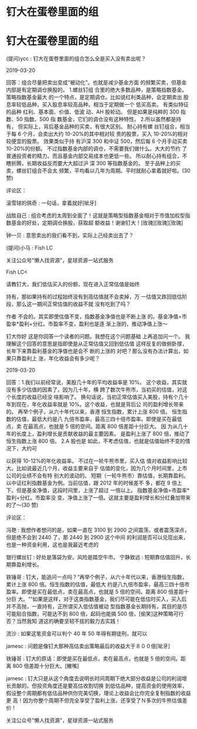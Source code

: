 # 钉大在蛋卷里面的组

# 钉大在蛋卷里面的组

(提问)ycc : 钉大在蛋卷里面的组合怎么全是买入没有卖出呢？

2019-03-20

回答：组合尽量把卖出变成“被动化”。也就是减少基金方面 的频繁买卖，但基金内部是有定期调仓换股的。 1.螺丝钉组 合里的绝大多数品种，是策略指数基金。 策略指数基金最大 的一个特点，是定期调仓。比如说红利类品种，会定期卖出 股息率较低品种，买入股息率较高品种。相当于定期做一个 低买高卖。 有类似特征的品种 红利、基本面、价值、低波 动、AH 股轮动。 但是如果是纯粹的 300 指数、50 指数、500 指 数基金，它们的调仓没有这种特性。 2.所以虽然都是持有， 但实际上，背后基金品种的买卖，有很大区别。 耐心持有螺 丝钉组合，相当于每 6 个月，会卖出大约 10-20%的其中相对较 贵的股票，买入 10-20%的相对较便宜的股票。 效果类似于持 有沪深 300 和中证 500，然后每 6 个月手动买卖 10-20%的份额。 不过指数基金内部的调仓，不需要我们做什么。大大的节约 了普通投资者的精力。而且基金内部交易成本也更低一些。 所以耐心持有组合，不瞎折腾，长期收益反而要大大超过沪 深 300 等指数基金的。 至于品种上的买卖，螺丝钉组合不会太 频繁，平均看以几年为周期。平时就耐心拿着就好啦。(30 赞)

评论区：

滚雪球的佩奇 : 一句话，拿着就好[呲牙]

战胜自己 : 组合考虑的太周到全面了！这就是策略型指数基金相对于市值加权型指数基金的好处，定期调仓换股，获取超 额收益！谢谢钉大！[玫瑰][玫瑰][玫瑰]

钟一贝 : 意思卖出的我们看不到，实际上己经卖出去了？

(提问)小马 : Fish LC

关注公众号"懒人找资源"，星球资源一站式服务

Fish LC<

请教钉大，我们低估买入的份额，现在进入正常估值是始终

持有，那如果持有的过程始终没有到高估值就不会卖掉，万 一估值又跌回低估阶段，那么这一期间正常估值的收益不就 没有吃到了吗？

作者 不会的。其实即使估值不变，指数基金净值也是不断上涨 的。基金净值=市盈率*盈利+分红。市盈率不变，盈利也是逐 渐上涨的，推动净值上涨～

钉大你好 这是你回答一个读者的问题。我想在这个问题基础 上再追加问一个。 我理解这个回答的意思是指即使是从正常估值又回到低估值 这样反复的做俯卧撑，长年下来靠盈利基金的净值也是会不 断的上涨的 对吧？那么没有办法计算出，如果只靠盈利上 涨，年化收益会有多少呢？

2019-03-20

回答：1.我们以前经常说，美股几十年的平均收益率是 10%。 这个收益，其实就没有多少估值的因素了。因为几十年，横 跨了数次牛熊市，当初买的估值，对这个长度的收益已经没 啥影响了。 换句话说，当初正常估值买入美股，持有个几十 年到现在，年化收益率就是 10%。这个收益，也就是背后公 司的盈利增长带来的。 再举个例子，从六十年代以来，香港 恒生指数，累计上涨 800 倍。 恒生指数的估值，最低大约是八 九倍市盈率，最高三四十倍市盈率。即使是买在最低点，卖 在最高点，也就是 5 倍的空间。距离 800 倍差距十分巨大。 因 为从几十年的长度上，盈利增长是贡献收益的最主要因素。 是盈利上涨了 800 倍，推动了恒生指数上涨 800 倍。 2.A 股也是 如此，不考虑估值，也就是估值始终不变的情况下，大约可

以获得 10-12%的年化收益率。 不过在一轮牛熊市里，买入估 值对收益影响比较大。比如说最近几个月，收益主要来自于 估值的变化，因为几个月时间里，上市公司的业绩不会有特 别大的波动的。 短期（一轮牛熊市）靠估值，长期靠盈利。 以中证红利指数基金为例。当前估值，跟 2012 年的时候差不 多，都在 9 倍上下。但是基金净值，这段时间里，上涨了超过 一倍以上。 指数基金净值=市盈率*盈利+分红。市盈率没 变。净值上涨了一倍。这就主要是盈利增长和分红叠加带来 的了～(30 赞)

评论区：

冯艳 : 我想作者想问的是，如果一直在 3100 到 2900 之间震荡，或者震荡深点，但是绝不会到 2440 了，那 2440 到 2900 这个中间 的利润是否可以兑现出来，也是一种资金利用，这也是我最近考虑的

银行螺丝钉 : 好处是落袋为安。风险是踏空牛市。 宁静致远 : 短期靠估值回升，长期靠盈利增长。

铁锤哥 : 钉大，能追问一点吗？“再举个例子，从六十年代以来，香港恒生指数，累计上涨 800 倍。恒生指数的估值，最低大 约是八九倍市盈率，最高三四十倍市盈率。即使是买在最低点，卖在最高点，也就是 5 倍的空间。距离 800 倍差距十分巨 大。“”如果是这样，对于这类指数基金，我们尽可能在低估时买入，买入后并不高抛，一直持有，正所谓买入低估值被动 型指数基金长期持有，其目的是尽可能贴合指数，可能达不到 800 倍，起码也能搞 500 倍，[偷笑]这种策略可行否？当然我知 道这的确要坚韧不拔的毅力去实践！

流沙 : 如果这笔资金可以判个 40 年 50 年得有期徒刑，就可以

jamesc : 问题是像钉大那种高估卖出策略最后的收益大于８００倍[呲牙]

铁锤哥 : 钉大的原话：即使是买在最低点，卖在最高点，也就是 5 倍的空间。距离 800 倍差距十分巨大。[撇嘴]

jamesc : 钉大只是从这个角度去说明长时间周期下绝大部分收益是公司的利润增长贡献的。但投资角度还是要高估收割切换 到低估品种，提高资金的使用效率，假设整个周期都有低估品种供你完美切换，理论上收益会比你完全复制指数的收益更 高！因为你整个周期不但完全享受了盈利上涨，还享受了Ｎ多次的牛熊估值差价！

关注公众号"懒人找资源"，星球资源一站式服务